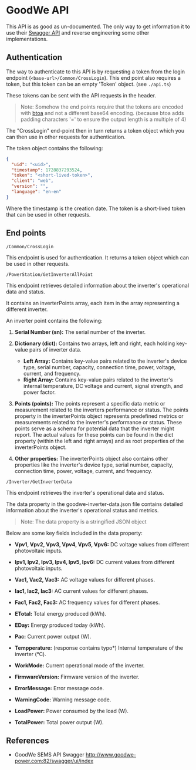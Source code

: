 # GoodWe API

This API is as good as un-documented. The only way to get information it to use their [Swagger API](http://www.goodwe-power.com:82/swagger/ui/index) 
and reverse engineering some other implementations.

## Authentication

The way to authenticate to this API is by requesting a token from the login endpoint (`<base-url>/Common/CrossLogin`).
This end point also requires a token, but this token can be an empty 'Token' object. (see `./api.ts`)

These tokens can be sent with the API requests in the header.

> Note: Somehow the end points require that the tokens are encoded with [btoa](https://developer.mozilla.org/en-US/docs/Web/API/Window/btoa) and not a different base64 encoding. (because btoa adds padding characters '=' to ensure the output length is a multiple of 4)

The "CrossLogin" end-point then in turn returns a token object which you can then use in other requests
for authentication.

The token object contains the following:

```json
{
  "uid": "<uid>",
  "timestamp": 1728837293524,
  "token": "<short-lived-token>",
  "client": "web",
  "version": "",
  "language": "en-en"
}
```

Where the timestamp is the creation date. The token is a short-lived token that can be used in other requests.

## End points

`/Common/CrossLogin`

This endpoint is used for authentication. It returns a token object which can be used in other requests.

`/PowerStation/GetInverterAllPoint`

This endpoint retrieves detailed information about the inverter's operational data and status.

It contains an inverterPoints array, each item in the array representing a different inverter.

An inverter point contains the following:

1. **Serial Number (sn):** The serial number of the inverter.
2. **Dictionary (dict):** Contains two arrays, left and right, each holding key-value pairs of inverter data.
   - **Left Array:** Contains key-value pairs related to the inverter's device type, serial number, capacity, connection time, power, voltage, current, and frequency.
   - **Right Array:** Contains key-value pairs related to the inverter's internal temperature, DC voltage and current, signal strength, and power factor.
3. **Points (points):** The points represent a specific data metric or measurement related to the inverters performance or status.
   The points property in the inverterPoints object represents predefined metrics or measurements related to the inverter's performance or status. These points serve as a schema for potential data that the inverter might report. The actual values for these points can be found in the dict property (within the left and right arrays) and as root properties of the inverterPoints object.

4. **Other properties:** The inverterPoints object also contains other properties like the inverter's device type, serial number, capacity, connection time, power, voltage, current, and frequency.

`/Inverter/GetInverterData`

This endpoint retrieves the inverter's operational data and status.

The data property in the goodwe-inverter-data.json file contains detailed information about the inverter's operational status and metrics. 

> Note: The data property is a stringified JSON object

Below are some key fields included in the data property:

- **Vpv1, Vpv2, Vpv3, Vpv4, Vpv5, Vpv6:** DC voltage values from different photovoltaic inputs.
- **Ipv1, Ipv2, Ipv3, Ipv4, Ipv5, Ipv6:** DC current values from different photovoltaic inputs.
- **Vac1, Vac2, Vac3:** AC voltage values for different phases.
- **Iac1, Iac2, Iac3:** AC current values for different phases.
- **Fac1, Fac2, Fac3:** AC frequency values for different phases.

- **ETotal:** Total energy produced (kWh).
- **EDay:** Energy produced today (kWh).
- **Pac:** Current power output (W).

- **Tempperature:** (response contains typo*) Internal temperature of the inverter (°C).
- **WorkMode:** Current operational mode of the inverter.
- **FirmwareVersion:** Firmware version of the inverter.
- **ErrorMessage:** Error message code.
- **WarningCode:** Warning message code.
- **LoadPower:** Power consumed by the load (W).
- **TotalPower:** Total power output (W).

## References

- GoodWe SEMS API Swagger http://www.goodwe-power.com:82/swagger/ui/index

